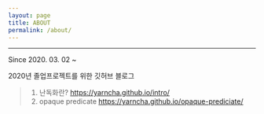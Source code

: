 ```yaml
---
layout: page
title: ABOUT
permalink: /about/
---
```


----------

Since 2020. 03. 02 ~

2020년 졸업프로젝트를 위한 깃허브 블로그

>1. 난독화란?
>https://yarncha.github.io/intro/
>2. opaque predicate
>https://yarncha.github.io/opaque-prediciate/
